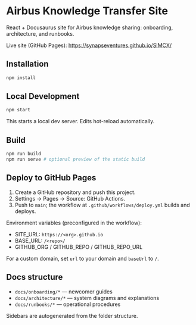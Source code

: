 # Airbus Knowledge Transfer Site

React + Docusaurus site for Airbus knowledge sharing: onboarding, architecture, and runbooks.

Live site (GitHub Pages): https://synapseventures.github.io/SIMCX/

## Installation

```bash
npm install
```

## Local Development

```bash
npm start
```

This starts a local dev server. Edits hot-reload automatically.

## Build

```bash
npm run build
npm run serve # optional preview of the static build
```

## Deploy to GitHub Pages

1. Create a GitHub repository and push this project.
2. Settings → Pages → Source: GitHub Actions.
3. Push to `main`; the workflow at `.github/workflows/deploy.yml` builds and deploys.

Environment variables (preconfigured in the workflow):

- SITE_URL: `https://<org>.github.io`
- BASE_URL: `/<repo>/`
- GITHUB_ORG / GITHUB_REPO / GITHUB_REPO_URL

For a custom domain, set `url` to your domain and `baseUrl` to `/`.

## Docs structure

- `docs/onboarding/*` — newcomer guides
- `docs/architecture/*` — system diagrams and explanations
- `docs/runbooks/*` — operational procedures

Sidebars are autogenerated from the folder structure.
